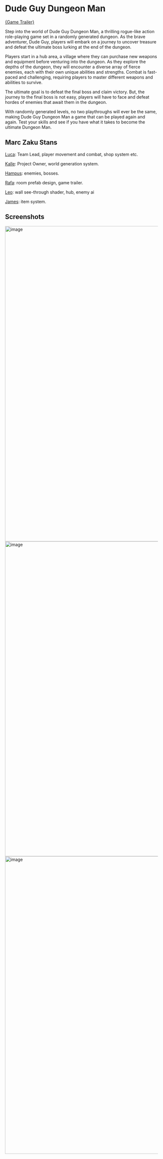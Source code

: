 # Dude Guy Dungeon Man

[{Game Trailer}](https://www.youtube.com/watch?v=xMxG06_TwY8&ab_channel=rafatrash)

Step into the world of Dude Guy Dungeon Man, a thrilling rogue-like action role-playing game set in a randomly generated dungeon. As the brave adventurer, Dude Guy, players will embark on a journey to uncover treasure and defeat the ultimate boss lurking at the end of the dungeon.

Players start in a hub area, a village where they can purchase new weapons and equipment before venturing into the dungeon. As they explore the depths of the dungeon, they will encounter a diverse array of fierce enemies, each with their own unique abilities and strengths. Combat is fast-paced and challenging, requiring players to master different weapons and abilities to survive.

The ultimate goal is to defeat the final boss and claim victory. But, the journey to the final boss is not easy, players will have to face and defeat hordes of enemies that await them in the dungeon.

With randomly generated levels, no two playthroughs will ever be the same, making Dude Guy Dungeon Man a game that can be played again and again. Test your skills and see if you have what it takes to become the ultimate Dungeon Man.

## Marc Zaku Stans

[Luca](https://github.com/M1crob1ology): Team Lead, player movement and combat, shop system etc. 

[Kalle](https://github.com/KaleSmug): Project Owner, world generation system. 

[Hampus](https://github.com/HampusBrink): enemies, bosses.

[Rafa](https://github.com/RaphaelMcCabe): room prefab design, game trailer.

[Leo](https://github.com/SirBkdAlot): wall see-through shader, hub, enemy ai

[James](https://github.com/Jlindhub): item system. 

## Screenshots
<img width="1034" alt="image" src="https://user-images.githubusercontent.com/56590155/214082301-1e356c22-e68d-4290-9e37-203f1014401a.png">

<img width="1033" alt="image" src="https://user-images.githubusercontent.com/56590155/214082519-3723ab7e-e634-4bf9-800b-631c9f0e942b.png">

<img width="976" alt="image" src="https://user-images.githubusercontent.com/56590155/214083674-3cb1f2a6-3e23-4cda-bfc0-0aaab2a73565.png">

